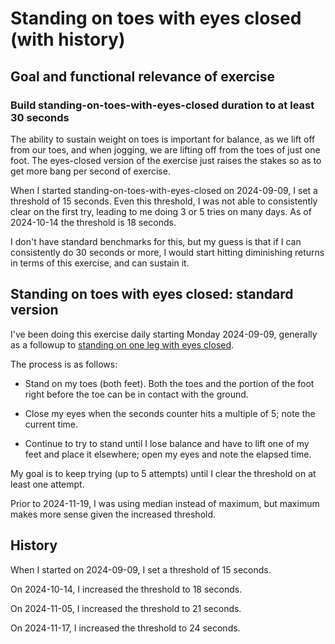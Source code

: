 # Standing on toes with eyes closed (with history)

## Goal and functional relevance of exercise

### Build standing-on-toes-with-eyes-closed duration to at least 30 seconds

The ability to sustain weight on toes is important for balance, as we
lift off from our toes, and when jogging, we are lifting off from the
toes of just one foot. The eyes-closed version of the exercise just
raises the stakes so as to get more bang per second of exercise.

When I started standing-on-toes-with-eyes-closed on 2024-09-09, I set
a threshold of 15 seconds. Even this threshold, I was not able to
consistently clear on the first try, leading to me doing 3 or 5 tries
on many days. As of 2024-10-14 the threshold is 18 seconds.

I don't have standard benchmarks for this, but my guess is that if I
can consistently do 30 seconds or more, I would start hitting
diminishing returns in terms of this exercise, and can sustain it.

## Standing on toes with eyes closed: standard version

I've been doing this exercise daily starting Monday 2024-09-09,
generally as a followup to [standing on one leg with eyes
closed](standing-on-one-leg-with-eyes-closed-with-history.md).

The process is as follows:

* Stand on my toes (both feet). Both the toes and the portion of the
  foot right before the toe can be in contact with the ground.

* Close my eyes when the seconds counter hits a multiple of 5; note
  the current time.

* Continue to try to stand until I lose balance and have to lift one
  of my feet and place it elsewhere; open my eyes and note the elapsed
  time.

My goal is to keep trying (up to 5 attempts) until I clear the
threshold on at least one attempt.

Prior to 2024-11-19, I was using median instead of maximum, but
maximum makes more sense given the increased threshold.

## History

When I started on 2024-09-09, I set a threshold of 15 seconds.

On 2024-10-14, I increased the threshold to 18 seconds.

On 2024-11-05, I increased the threshold to 21 seconds.

On 2024-11-17, I increased the threshold to 24 seconds.
